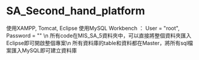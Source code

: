 # SA_Second_hand_platform

使用XAMPP, Tomcat, Eclipse
使用MySQL Workbench ： User = "root", Password = "" \n
所有code在MIS_SA_5資料夾中，可以直接將整個資料夾匯入Eclipse即可開啟整個專案\n
所有資料庫的table和資料都在Master，將所有sql檔案匯入MySQL即可建立資料庫
